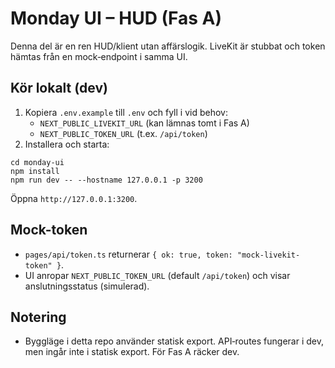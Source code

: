 # Monday UI – HUD (Fas A)

Denna del är en ren HUD/klient utan affärslogik. LiveKit är stubbat och token hämtas från en mock‑endpoint i samma UI.

## Kör lokalt (dev)

1. Kopiera `.env.example` till `.env` och fyll i vid behov:
   - `NEXT_PUBLIC_LIVEKIT_URL` (kan lämnas tomt i Fas A)
   - `NEXT_PUBLIC_TOKEN_URL` (t.ex. `/api/token`)
2. Installera och starta:

```
cd monday-ui
npm install
npm run dev -- --hostname 127.0.0.1 -p 3200
```

Öppna `http://127.0.0.1:3200`.

## Mock-token
- `pages/api/token.ts` returnerar `{ ok: true, token: "mock-livekit-token" }`.
- UI anropar `NEXT_PUBLIC_TOKEN_URL` (default `/api/token`) och visar anslutningsstatus (simulerad).

## Notering
- Byggläge i detta repo använder statisk export. API‑routes fungerar i dev, men ingår inte i statisk export. För Fas A räcker dev.
